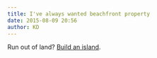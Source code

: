 ```yaml
---
title: I've always wanted beachfront property
date: 2015-08-09 20:56
author: KD
---
```

Run out of land? [Build an island](http://www.nytimes.com/interactive/2015/07/30/world/asia/what-china-has-been-building-in-the-south-china-sea.html). 
